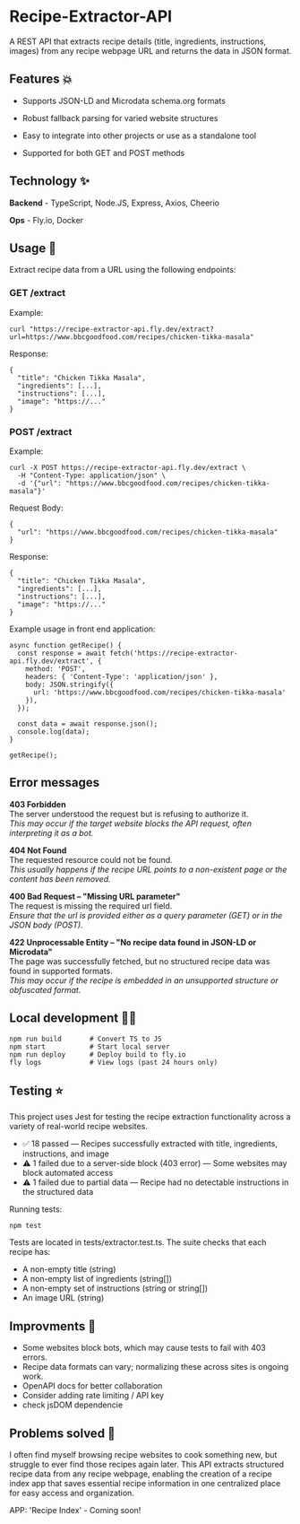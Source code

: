 # Recipe-Extractor-API

A REST API that extracts recipe details (title, ingredients, instructions, images) from any recipe webpage URL and returns the data in JSON format.


## Features 💥

- Supports JSON-LD and Microdata schema.org formats

- Robust fallback parsing for varied website structures

- Easy to integrate into other projects or use as a standalone tool

- Supported for both GET and POST methods


## Technology ✨ 

**Backend** - TypeScript, Node.JS, Express, Axios, Cheerio

**Ops** - Fly.io, Docker


## Usage 💫

Extract recipe data from a URL using the following endpoints:

### GET /extract

Example:
```
curl "https://recipe-extractor-api.fly.dev/extract?url=https://www.bbcgoodfood.com/recipes/chicken-tikka-masala"
```

Response:
```
{
  "title": "Chicken Tikka Masala",
  "ingredients": [...],
  "instructions": [...],
  "image": "https://..."
}
```

### POST /extract

Example:
```
curl -X POST https://recipe-extractor-api.fly.dev/extract \
  -H "Content-Type: application/json" \
  -d '{"url": "https://www.bbcgoodfood.com/recipes/chicken-tikka-masala"}'
```

Request Body:
```
{
  "url": "https://www.bbcgoodfood.com/recipes/chicken-tikka-masala"
}
```

Response:
```
{
  "title": "Chicken Tikka Masala",
  "ingredients": [...],
  "instructions": [...],
  "image": "https://..."
}
```

Example usage in front end application:
```
async function getRecipe() {
  const response = await fetch('https://recipe-extractor-api.fly.dev/extract', {
    method: 'POST',
    headers: { 'Content-Type': 'application/json' },
    body: JSON.stringify({
      url: 'https://www.bbcgoodfood.com/recipes/chicken-tikka-masala'
    }),
  });

  const data = await response.json();
  console.log(data);
}

getRecipe();
```


## Error messages

**403 Forbidden**  
The server understood the request but is refusing to authorize it.  
_This may occur if the target website blocks the API request, often interpreting it as a bot._  

**404 Not Found**  
The requested resource could not be found.  
_This usually happens if the recipe URL points to a non-existent page or the content has been removed._  

**400 Bad Request – "Missing URL parameter"**  
The request is missing the required url field.  
_Ensure that the url is provided either as a query parameter (GET) or in the JSON body (POST)._  

**422 Unprocessable Entity – "No recipe data found in JSON-LD or Microdata"**  
The page was successfully fetched, but no structured recipe data was found in supported formats.  
_This may occur if the recipe is embedded in an unsupported structure or obfuscated format._  


## Local development 🧑‍🏭

```
npm run build       # Convert TS to JS 
npm start           # Start local server
npm run deploy      # Deploy build to fly.io
fly logs            # View logs (past 24 hours only)
```


## Testing ⭐

 This project uses Jest for testing the recipe extraction functionality across a variety of real-world recipe websites.

- ✅ 18 passed — Recipes successfully extracted with title, ingredients, instructions, and image
- ⚠️ 1 failed due to a server-side block (403 error) — Some websites may block automated access
- ⚠️ 1 failed due to partial data — Recipe had no detectable instructions in the structured data

Running tests:
```
npm test
```

Tests are located in tests/extractor.test.ts. The suite checks that each recipe has:

- A non-empty title (string)
- A non-empty list of ingredients (string[])
- A non-empty set of instructions (string or string[])
- An image URL (string)
 

## Improvments 🤔 
- Some websites block bots, which may cause tests to fail with 403 errors.
- Recipe data formats can vary; normalizing these across sites is ongoing work.
- OpenAPI docs for better collaboration
- Consider adding rate limiting / API key
- check jsDOM dependencie
  

## Problems solved 🎯

I often find myself browsing recipe websites to cook something new, but struggle to ever find those recipes again later. This API extracts structured recipe data from any recipe webpage, enabling the creation of a recipe index app that saves essential recipe information in one centralized place for easy access and organization.

APP: 'Recipe Index' - Coming soon!


